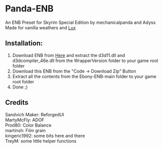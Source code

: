 # Panda-ENB
An ENB Preset for Skyrim Special Edition by mechanicalpanda and Adyss  
Made for vanilla weathers and [Lux](https://www.nexusmods.com/skyrimspecialedition/mods/43158)  

## Installation: 
1. Download ENB from [Here](http://enbdev.com/download_mod_tesskyrimse.html) and extract the d3d11.dll and d3dcompiler_46e.dll from the WrapperVersion folder to your game root folder  
2. Download this ENB from the "Code -> Download Zip" Button  
3. Extract all the contents from the Ebony-ENB-main folder to your game root folder  
4. Done ;)

## Credits  
Sandvich Maker: ReforgedUI  
MartyMcFly: ADOF  
Prod80: Color Balance  
martinsh: Film grain  
kingeric1992: some bits here and there  
TreyM: some little helper functions  
